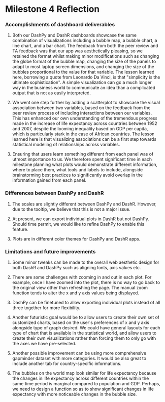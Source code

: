 # Milestone 4 Reflection


### Accomplishments of dashboard deliverables

1. Both our DashPy and DashR dashboards showcase the same combination of visualizations including a bubble map, a bubble chart, a line chart, and a bar chart. The feedback from both the peer review and TA feedback was that our app was aesthetically pleasing, so we retained the format whilst making minor modifications such as changing the globe format of the bubble map, changing the size of the panels to adapt to most laptop screen dimensions, and changing the size of the bubbles proportional to the value for that variable. The lesson learned here, borrowing a quote from Leonardo Da Vinci, is that "simplicity is the ultimate sophistication". A simple visualization can go a much longer way in the business world to communicate an idea than a complicated output that is not as easily interpreted.

2. We went one step further by adding a scatterplot to showcase the visual association between two variables, based on the feedback from the peer review process of including interactions between our variables. This has enhanced our own understanding of the tremendous progress made in the increase of life expectancy across countries between 1952 and 2007, despite the looming inequality based on GDP per capita, which is particularly stark in the case of African countries. The lesson learned here is that visualizing associations can be a first step towards statistical modeling of relationships across variables.

3. Ensuring that users learn something different from each panel was of utmost importance to us. We therefore spent significant time in each milestone planning what plots would demonstrate different information, where to place them, what tools and labels to include, alongside brainstorming best practices to significantly avoid overlap in the information gained from each panel. 


### Differences between DashPy and DashR

1. The scales are slightly different between DashPy and DashR. However, due to the tooltip, we believe that this is not a major issue.

2. At present, we can export individual plots in DashR but not DashPy. Should time permit, we would like to refine DashPy to enable this feature. 

3. Plots are in different color themes for DashPy and DashR apps. 


### Limitations and future improvements

1. Some minor tweaks can be made to the overall web aesthetic design for both DashR and DashPy such as aligning fonts, axis values etc.

2. There are some challenges with zooming in and out in each plot. For example, once I have zoomed into the plot, there is no way to go back to the original view other than refreshing the page. The manual zoom function tends to alter the x and y axis values being displayed. 

3. DashPy can be finetuned to allow exporting individual plots instead of all three together for more flexibility.

4. Another futuristic goal would be to allow users to create their own set of customized charts, based on the user's preferences of x and y axis alongside type of graph desired. We could have general layouts for each type of chart that is available in the statistical world, and allow users to create their own visualizations rather than forcing them to only go with the axes we have pre-selected. 

5. Another possible improvement can be using more comprehensive gapminder dataset with more categories. It would be also great to include another tab for country-specific informations.  

6. The bubbles on the world map look similar for life expectancy because the changes in life expectancy across different countries within the same time period is marginal compared to population and GDP. Perhaps, we need to design a function so as to show significant changes in life expectancy with more noticeable changes in the bubble size.
